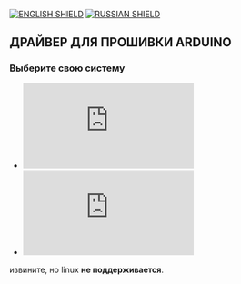 [![ENGLISH SHIELD](https://img.shields.io/badge/-English-444?style=flat-square)](https://github.com/UBER-BLACK/SoccerRobotsPro/blob/main/src/programs/drivers/ch340/)
[![RUSSIAN SHIELD](https://img.shields.io/badge/-Русский-08f?style=flat-square)](https://github.com/UBER-BLACK/SoccerRobotsPro/blob/main/src/programs/drivers/ch340/RU_README.md)
## ДРАЙВЕР ДЛЯ ПРОШИВКИ ARDUINO
### Выберите свою систему
- ![Windows](https://github.com/UBER-BLACK/SoccerRobotsPro/tree/main/src/programs/drivers/ch340/windows/RU_README.md)
- ![MacOS X](https://github.com/UBER-BLACK/SoccerRobotsPro/tree/main/src/programs/drivers/ch340/macosx/RU_README.md)


извините, но linux **не поддерживается**.